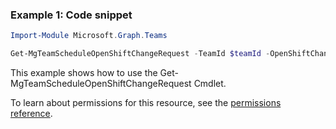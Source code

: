 ### Example 1: Code snippet

```powershellImport-Module Microsoft.Graph.Teams

Get-MgTeamScheduleOpenShiftChangeRequest -TeamId $teamId -OpenShiftChangeRequestId $openShiftChangeRequestId
```
This example shows how to use the Get-MgTeamScheduleOpenShiftChangeRequest Cmdlet.
To learn about permissions for this resource, see the [permissions reference](/graph/permissions-reference).

